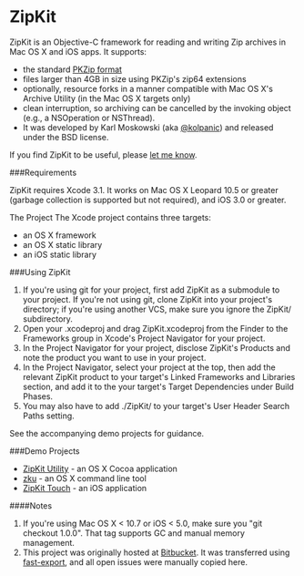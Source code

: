 ZipKit
======

ZipKit is an Objective-C framework for reading and writing Zip archives in Mac OS X and iOS apps. It supports:
* the standard [PKZip format](http://www.pkware.com/documents/casestudies/APPNOTE.TXT)
* files larger than 4GB in size using PKZip's zip64 extensions
* optionally, resource forks in a manner compatible with Mac OS X's Archive Utility (in the Mac OS X targets only)
* clean interruption, so archiving can be cancelled by the invoking object (e.g., a NSOperation or NSThread).
* It was developed by Karl Moskowski (aka [@kolpanic](https://twitter.com/kolpanic)) and released under the BSD license.

If you find ZipKit to be useful, please [let me know](http://about.me/kolpanic).

###Requirements

ZipKit requires Xcode 3.1. It works on Mac OS X Leopard 10.5 or greater (garbage collection is supported but not required), and iOS 3.0 or greater.

The Project
The Xcode project contains three targets:
* an OS X framework
* an OS X static library
* an iOS static library

###Using ZipKit

1. If you're using git for your project, first add ZipKit as a submodule to your project. If you're not using git, clone ZipKit into your project's directory; if you're using another VCS, make sure you ignore the ZipKit/ subdirectory.
2. Open your .xcodeproj and drag ZipKit.xcodeproj from the Finder to the Frameworks group in Xcode's Project Navigator for your project.
3. In the Project Navigator for your project, disclose ZipKit's Products and note the product you want to use in your project.
4. In the Project Navigator, select your project at the top, then add the relevant ZipKit product to your target's Linked Frameworks and Libraries section, and add it to the your target's Target Dependencies under Build Phases.
5. You may also have to add ./ZipKit/ to your target's User Header Search Paths setting.

See the accompanying demo projects for guidance.

###Demo Projects
* [ZipKit Utility](https://github.com/kolpanic/ZipKit-Utility) - an OS X Cocoa application
* [zku](https://github.com/kolpanic/zku) - an OS X command line tool
* [ZipKit Touch](https://github.com/kolpanic/ZipKit-Touch) - an iOS application

####Notes
1. If you're using Mac OS X < 10.7 or iOS < 5.0, make sure you "git checkout 1.0.0". That tag supports GC and manual memory management.
2. This project was originally hosted at [Bitbucket](https://bitbucket.org/kolpanic/zipkit). It was transferred using [fast-export](https://github.com/frej/fast-export), and all open issues were manually copied here.
